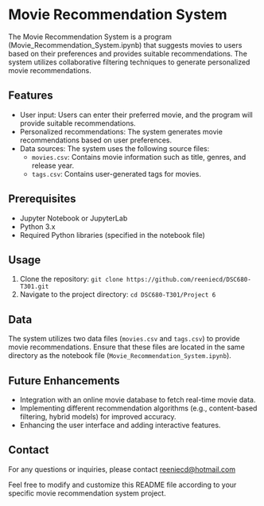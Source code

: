 # Movie Recommendation System

The Movie Recommendation System is a program (Movie_Recommendation_System.ipynb) that suggests movies to users based on their preferences and provides suitable recommendations. The system utilizes collaborative filtering techniques to generate personalized movie recommendations.

## Features

- User input: Users can enter their preferred movie, and the program will provide suitable recommendations.
- Personalized recommendations: The system generates movie recommendations based on user preferences.
- Data sources: The system uses the following source files:
  - `movies.csv`: Contains movie information such as title, genres, and release year.
  - `tags.csv`: Contains user-generated tags for movies.

## Prerequisites

- Jupyter Notebook or JupyterLab
- Python 3.x
- Required Python libraries (specified in the notebook file)

## Usage

1. Clone the repository: `git clone https://github.com/reeniecd/DSC680-T301.git`
2. Navigate to the project directory: `cd DSC680-T301/Project 6`

## Data

The system utilizes two data files (`movies.csv` and `tags.csv`) to provide movie recommendations. Ensure that these files are located in the same directory as the notebook file (`Movie_Recommendation_System.ipynb`).

## Future Enhancements

- Integration with an online movie database to fetch real-time movie data.
- Implementing different recommendation algorithms (e.g., content-based filtering, hybrid models) for improved accuracy.
- Enhancing the user interface and adding interactive features.


## Contact

For any questions or inquiries, please contact reeniecd@hotmail.com

Feel free to modify and customize this README file according to your specific movie recommendation system project.
